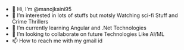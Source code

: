 - 👋 Hi, I’m @manojkaini95
- 👀 I’m interested in lots of stuffs but motsly Watching sci-fi Stuff and Crime Thrillers
- 🌱 I’m currently learning Angular and .Net Technologies
- 💞️ I’m looking to collaborate on future Technologies Like AI/ML
- 📫 How to reach me with my gmail id

<!---
manojkaini95/manojkaini95 is a ✨ special ✨ repository because its `README.md` (this file) appears on your GitHub profile.
You can click the Preview link to take a look at your changes.
--->
